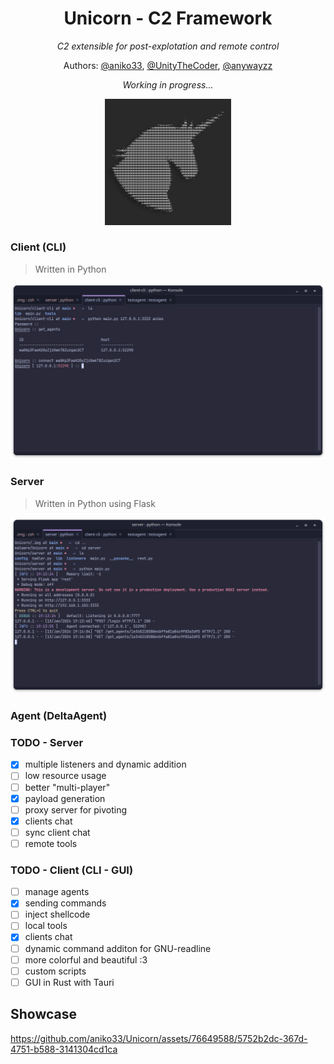<div align="center">

# Unicorn - C2 Framework
*C2 extensible for post-explotation and remote control*

Authors: [@aniko33](https://github.com/aniko33), [@UnityTheCoder](https://github.com/UnityTheCoder), [@anywayzz](https://github.com/anywayzz)

*Working in progress...*

<img src=".img/logo.jpg" width=40%>

</div>


### Client (CLI)

> Written in Python

<img src=".img/client.png">

### Server

> Written in Python using Flask

<img src=".img/server.png">

### Agent (DeltaAgent)

### TODO - Server
- [X] multiple listeners and dynamic addition
- [ ] low resource usage
- [ ] better "multi-player"
- [X] payload generation
- [ ] proxy server for pivoting
- [X] clients chat
- [ ] sync client chat
- [ ] remote tools

### TODO - Client (CLI - GUI)
- [ ] manage agents
- [X] sending commands
- [ ] inject shellcode
- [ ] local tools
- [X] clients chat
- [ ] dynamic command additon for GNU-readline
- [ ] more colorful and beautiful :3
- [ ] custom scripts
- [ ] GUI in Rust with Tauri

## Showcase
https://github.com/aniko33/Unicorn/assets/76649588/5752b2dc-367d-4751-b588-3141304cd1ca
